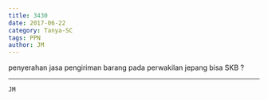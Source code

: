 ```yaml
---
title: 3430
date: 2017-06-22
category: Tanya-SC
tags: PPN
author: JM
---
```


penyerahan jasa pengiriman barang pada perwakilan jepang bisa SKB ?

---



`JM`
